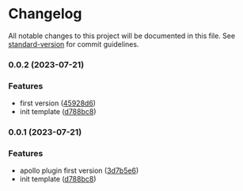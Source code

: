# Changelog

All notable changes to this project will be documented in this file. See [standard-version](https://github.com/conventional-changelog/standard-version) for commit guidelines.

### 0.0.2 (2023-07-21)


### Features

* first version ([45928d6](https://github.com/yunke-yunfly/yunfly-plugin-apollo/commit/45928d6f59217b9823e49236da5a16497f05b810))
* init template ([d788bc8](https://github.com/yunke-yunfly/yunfly-plugin-apollo/commit/d788bc834bbacd43e67063657a0878398f224dfb))

### 0.0.1 (2023-07-21)


### Features

* apollo plugin first version ([3d7b5e6](https://github.com/yunke-yunfly/yunfly-plugin-apollo/commit/3d7b5e6c90798d8b80e358652a0c2cd6b01c6ab5))
* init template ([d788bc8](https://github.com/yunke-yunfly/yunfly-plugin-apollo/commit/d788bc834bbacd43e67063657a0878398f224dfb))
